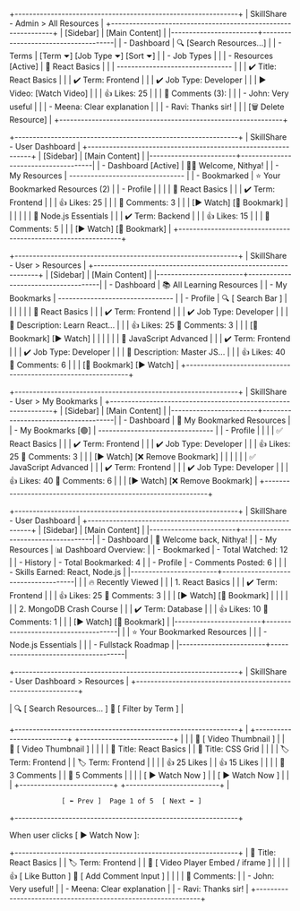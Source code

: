 +--------------------------------------------------------------+
| SkillShare - Admin > All Resources                           |
+--------------------------------------------------------------+
| [Sidebar]              | [Main Content]                      |
|------------------------+-------------------------------------|
| - Dashboard            | 🔍 [Search Resources...]           |
| - Terms                | [Term ⏷] [Job Type ⏷] [Sort ⏷]     |
| - Job Types            |                                     |
| - Resources [Active]   | 🔽 React Basics                    |
|                        | --------------------------------   |
|                        | ✔️ Title: React Basics             |
|                        | ✔️ Term: Frontend                  |
|                        | ✔️ Job Type: Developer             |
|                        | ▶️ Video: [Watch Video]            |
|                        | 👍 Likes: 25                       |
|                        | 💬 Comments (3):                   |
|                        |   - John: Very useful               |
|                        |   - Meena: Clear explanation        |
|                        |   - Ravi: Thanks sir!               |
|                        | [🗑 Delete Resource]               |
+--------------------------------------------------------------+



+--------------------------------------------------------------+
| SkillShare - User Dashboard                                  |
+--------------------------------------------------------------+
| [Sidebar]              | [Main Content]                      |
|------------------------+-------------------------------------|
| - Dashboard [Active]   |  🙋‍♀️ Welcome, Nithya!             |
| - My Resources         |  --------------------------------   |
| - Bookmarked           |  ⭐️ Your Bookmarked Resources (2)  |
| - Profile              |                                    |
|                        |  🔹 React Basics                    |
|                        |   ✔️ Term: Frontend                |
|                        |   👍 Likes: 25                     |
|                        |   💬 Comments: 3                   |
|                        |   [▶ Watch] [💾 Bookmark]           |
|                        |                                    |
|                        |  🔹 Node.js Essentials             |
|                        |   ✔️ Term: Backend                 |
|                        |   👍 Likes: 15                     |
|                        |   💬 Comments: 5                   |
|                        |   [▶ Watch] [💾 Bookmark]           |
+--------------------------------------------------------------+




+--------------------------------------------------------------+
| SkillShare - User > Resources                                |
+--------------------------------------------------------------+
| [Sidebar]              | [Main Content]                      |
|------------------------+-------------------------------------|
| - Dashboard            |  📚 All Learning Resources          |
| - My Bookmarks         |  --------------------------------   |
| - Profile              |  🔍 [ Search Bar ]                 |
|                        |                                     |
|                        | 🔽 React Basics                     |
|                        |   ✔️ Term: Frontend                 |
|                        |   ✔️ Job Type: Developer            |
|                        |   📄 Description: Learn React...    |
|                        |   👍 Likes: 25   💬 Comments: 3     |
|                        |   [🔖 Bookmark]  [▶ Watch]          |
|                        |                                     |
|                        | 🔽 JavaScript Advanced              |
|                        |   ✔️ Term: Frontend                 |
|                        |   ✔️ Job Type: Developer            |
|                        |   📄 Description: Master JS...      |
|                        |   👍 Likes: 40   💬 Comments: 6     |
|                        |   [🔖 Bookmark]  [▶ Watch]          |
+--------------------------------------------------------------+


+--------------------------------------------------------------+
| SkillShare - User > My Bookmarks                             |
+--------------------------------------------------------------+
| [Sidebar]              | [Main Content]                      |
|------------------------+-------------------------------------|
| - Dashboard            |  🔖 My Bookmarked Resources         |
| - My Bookmarks [🟢]   |  --------------------------------   |
| - Profile              |                                     |
|                        | ✅ React Basics                     |
|                        |   ✔️ Term: Frontend                 |
|                        |   ✔️ Job Type: Developer            |
|                        |   👍 Likes: 25   💬 Comments: 3     |
|                        |   [▶ Watch]  [❌ Remove Bookmark]   |
|                        |                                     |
|                        | ✅ JavaScript Advanced              |
|                        |   ✔️ Term: Frontend                 |
|                        |   ✔️ Job Type: Developer            |
|                        |   👍 Likes: 40   💬 Comments: 6     |
|                        |   [▶ Watch]  [❌ Remove Bookmark]   |
+--------------------------------------------------------------+


+--------------------------------------------------------------+
| SkillShare - User Dashboard                                  |
+--------------------------------------------------------------+
| [Sidebar]              | [Main Content]                      |
|------------------------+-------------------------------------|
| - Dashboard            | 👋 Welcome back, Nithya!             |
| - My Resources         | 📊 Dashboard Overview:              |
| - Bookmarked           |   - Total Watched: 12               |
| - History              |   - Total Bookmarked: 4             |
| - Profile              |   - Comments Posted: 6              |
|                        |   - Skills Earned: React, Node.js   |
|------------------------+-------------------------------------|
|                        | 🔥 Recently Viewed                  |
|                        |  1. React Basics                    |
|                        |     ✔️ Term: Frontend               |
|                        |     👍 Likes: 25  💬 Comments: 3     |
|                        |     [▶ Watch] [💾 Bookmark]         |
|                        |                                     |
|                        |  2. MongoDB Crash Course            |
|                        |     ✔️ Term: Database               |
|                        |     👍 Likes: 10  💬 Comments: 1     |
|                        |     [▶ Watch] [💾 Bookmark]         |
|------------------------+-------------------------------------|
|                        | ⭐️ Your Bookmarked Resources        |
|                        |  - Node.js Essentials               |
|                        |  - Fullstack Roadmap                |
|------------------------+-------------------------------------|


+--------------------------------------------------------------+
| SkillShare - User Dashboard > Resources                      |
+--------------------------------------------------------------+

| 🔍 [ Search Resources... ]   🔽 [ Filter by Term ]            |

+--------------------------------------------------------------+
| +--------------------------+  +--------------------------+  |
| | 🎥 [ Video Thumbnail ]   |  | 🎥 [ Video Thumbnail ]   |  |
| | 📘 Title: React Basics   |  | 📘 Title: CSS Grid       |  |
| | 🏷️ Term: Frontend        |  | 🏷️ Term: Frontend        |  |
| | 👍 25 Likes              |  | 👍 15 Likes              |  |
| | 💬 3 Comments            |  | 💬 5 Comments            |  |
| | [ ▶️ Watch Now ]         |  | [ ▶️ Watch Now ]         |  |
| +--------------------------+  +--------------------------+  |

                 [ ⬅ Prev ]  Page 1 of 5  [ Next ➡ ]
+--------------------------------------------------------------+

When user clicks [ ▶️ Watch Now ]:

+--------------------------------------------------------------+
| 📘 Title: React Basics                                       |
| 🏷️ Term: Frontend                                            |
| 🎥 [ Video Player Embed / iframe ]                          |
|                                                              |
| 👍 [ Like Button ]    💬 [ Add Comment Input ]               |
|                                                              |
| 💬 Comments:                                                |
| - John: Very useful!                                        |
| - Meena: Clear explanation                                 |
| - Ravi: Thanks sir!                                        |
+--------------------------------------------------------------+
